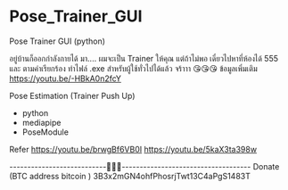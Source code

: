 # Pose_Trainer_GUI
Pose Trainer GUI (python)

อยู่บ้านก็ออกกำลังกายได้ 
มา.... ผมจะเป็น Trainer ให้คุณ 
แต่ถ้าไม่พอ เดี๋ยวไปหาที่ห้องได้ 555
และ ตามคำเรียกร้อง ทำไฟล์ .exe
สำหรับผู้ใช้ทั่วไปได้แล้ว จร้าาา 😘😘😘
ข้อมูลเพิ่มเติม
https://youtu.be/-HBkA0n2fcY

Pose Estimation (Trainer Push Up)
- python
- mediapipe
- PoseModule

Refer
https://youtu.be/brwgBf6VB0I
https://youtu.be/5kaX3ta398w

---------------------------🙏🙏🙏------------------------------------
Donate (BTC address bitcoin )
3B3x2mGN4ohfPhosrjTwt13C4aPgS1483T
